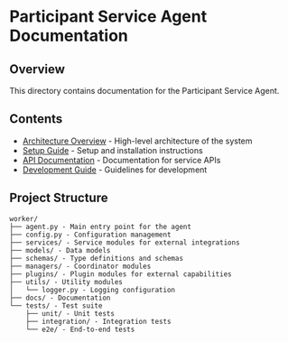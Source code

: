 # Participant Service Agent Documentation

## Overview

This directory contains documentation for the Participant Service Agent.

## Contents

- [Architecture Overview](architecture.md) - High-level architecture of the system
- [Setup Guide](setup.md) - Setup and installation instructions
- [API Documentation](api/) - Documentation for service APIs
- [Development Guide](development.md) - Guidelines for development

## Project Structure

```
worker/
├── agent.py - Main entry point for the agent
├── config.py - Configuration management
├── services/ - Service modules for external integrations
├── models/ - Data models
├── schemas/ - Type definitions and schemas
├── managers/ - Coordinator modules
├── plugins/ - Plugin modules for external capabilities
├── utils/ - Utility modules
│   └── logger.py - Logging configuration
├── docs/ - Documentation
└── tests/ - Test suite
    ├── unit/ - Unit tests
    ├── integration/ - Integration tests
    └── e2e/ - End-to-end tests
```
